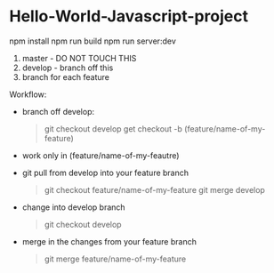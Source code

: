 # Hello-World-Javascript-project


npm install
npm run build
npm run server:dev

1) master - DO NOT TOUCH THIS
2) develop - branch off this
3) branch for each feature



Workflow:
 - branch off develop:
      > git checkout develop
      > get checkout -b (feature/name-of-my-feature)
 - work only in (feature/name-of-my-feautre)
 
 - git pull from develop into your feature branch
      > git checkout feature/name-of-my-feature
      > git merge develop
 
 - change into develop branch
     > git checkout develop
      
 - merge in the changes from your feature branch
     > git merge feature/name-of-my-feature
      
      
      
      
